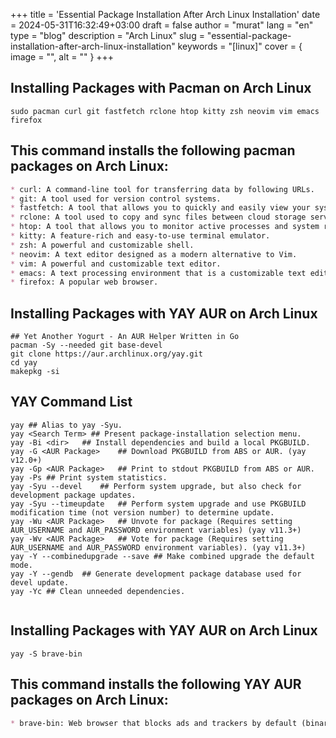+++
title = 'Essential Package Installation After Arch Linux Installation'
date = 2024-05-31T16:32:49+03:00
draft = false
author = "murat"
lang = "en"
type = "blog"
description = "Arch Linux"
slug = "essential-package-installation-after-arch-linux-installation"
keywords = "[linux]"
cover = { image = "", alt = "" }
+++


## Installing Packages with Pacman on Arch Linux
``` shell
sudo pacman curl git fastfetch rclone htop kitty zsh neovim vim emacs firefox 
```

## This command installs the following pacman packages on Arch Linux:

```markdown
* curl: A command-line tool for transferring data by following URLs.
* git: A tool used for version control systems.
* fastfetch: A tool that allows you to quickly and easily view your system information.
* rclone: A tool used to copy and sync files between cloud storage services.
* htop: A tool that allows you to monitor active processes and system resources in real time.
* kitty: A feature-rich and easy-to-use terminal emulator.
* zsh: A powerful and customizable shell.
* neovim: A text editor designed as a modern alternative to Vim.
* vim: A powerful and customizable text editor.
* emacs: A text processing environment that is a customizable text editor, email client, and more.
* firefox: A popular web browser.
```

## Installing Packages with YAY AUR on Arch Linux
```shell
## Yet Another Yogurt - An AUR Helper Written in Go
pacman -Sy --needed git base-devel
git clone https://aur.archlinux.org/yay.git
cd yay
makepkg -si
```
## YAY Command List
```shell
yay	## Alias to yay -Syu.
yay <Search Term> ## Present package-installation selection menu.
yay -Bi <dir>	## Install dependencies and build a local PKGBUILD.
yay -G <AUR Package>	## Download PKGBUILD from ABS or AUR. (yay v12.0+)
yay -Gp <AUR Package>	## Print to stdout PKGBUILD from ABS or AUR.
yay -Ps	## Print system statistics.
yay -Syu --devel	## Perform system upgrade, but also check for development package updates.
yay -Syu --timeupdate	## Perform system upgrade and use PKGBUILD modification time (not version number) to determine update.
yay -Wu <AUR Package>	## Unvote for package (Requires setting AUR_USERNAME and AUR_PASSWORD environment variables) (yay v11.3+)
yay -Wv <AUR Package>	## Vote for package (Requires setting AUR_USERNAME and AUR_PASSWORD environment variables). (yay v11.3+)
yay -Y --combinedupgrade --save	## Make combined upgrade the default mode.
yay -Y --gendb	## Generate development package database used for devel update.
yay -Yc	## Clean unneeded dependencies.
	
```

## Installing Packages with YAY AUR on Arch Linux
```shell
yay -S brave-bin 
```
## This command installs the following YAY AUR packages on Arch Linux:
```markdown
* brave-bin: Web browser that blocks ads and trackers by default (binary release)	
```